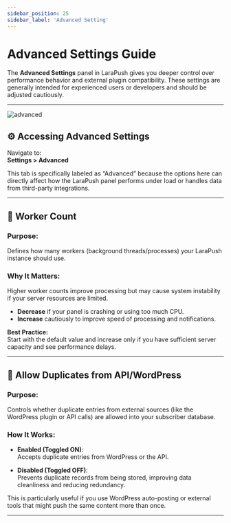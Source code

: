 ```yaml
---
sidebar_position: 25
sidebar_label: 'Advanced Setting'
---
```

# Advanced Settings Guide

The **Advanced Settings** panel in LaraPush gives you deeper control over performance behavior and external plugin compatibility. These settings are generally intended for experienced users or developers and should be adjusted cautiously.

---
![advanced](/img/advanced-settings.png)
## ⚙️ Accessing Advanced Settings

Navigate to:  
**Settings > Advanced**

This tab is specifically labeled as “Advanced” because the options here can directly affect how the LaraPush panel performs under load or handles data from third-party integrations.


---

## 🔄 Worker Count

### **Purpose:**
Defines how many workers (background threads/processes) your LaraPush instance should use.

### **Why It Matters:**
Higher worker counts improve processing but may cause system instability if your server resources are limited.

- **Decrease** if your panel is crashing or using too much CPU.
- **Increase** cautiously to improve speed of processing and notifications.

**Best Practice:**  
Start with the default value and increase only if you have sufficient server capacity and see performance delays.

---

## 🔁 Allow Duplicates from API/WordPress

### **Purpose:**
Controls whether duplicate entries from external sources (like the WordPress plugin or API calls) are allowed into your subscriber database.

### **How It Works:**
- **Enabled (Toggled ON)**:  
  Accepts duplicate entries from WordPress or the API.

- **Disabled (Toggled OFF)**:  
  Prevents duplicate records from being stored, improving data cleanliness and reducing redundancy.

This is particularly useful if you use WordPress auto-posting or external tools that might push the same content more than once.

---